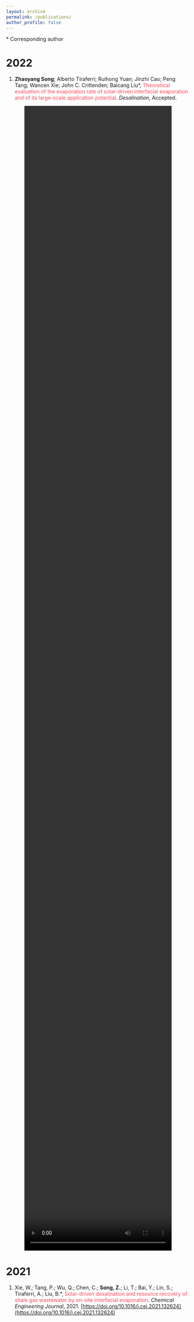 ```yaml
---
layout: archive
permalink: /publications/
author_profile: false
---
```


\* Corresponding author

# 2022

1. **Zhaoyang Song**; Alberto Tiraferri; Ruihong Yuan; Jinzhi Cao; Peng Tang; Wancen Xie; John C. Crittenden; Baicang Liu\*, <font color="#FF4858">Theoretical evaluation of the evaporation rate of solar-driven interfacial evaporation and of its large-scale application potential</font>. *Desalination*, Accepted.

<center>
<video controls width="80%" height="80%">
    <source src="/video/Global Evaporation Prediction Based on SIE Technology.mp4"/>
    Sorry, your browser does not support this video, please use Chrome instead.
</video>
</center>


# 2021

1. Xie, W.;  Tang, P.;  Wu, Q.;  Chen, C.; **Song, Z.**;  Li, T.;  Bai, Y.;  Lin, S.;  Tiraferri, A.; Liu, B.\*, <font color="#FF4858">Solar-driven desalination and resource recovery of shale gas wastewater by on-site interfacial evaporation</font>. *Chemical Engineering Journal*, 2021. [https://doi.org/10.1016/j.cej.2021.132624](https://doi.org/10.1016/j.cej.2021.132624)

